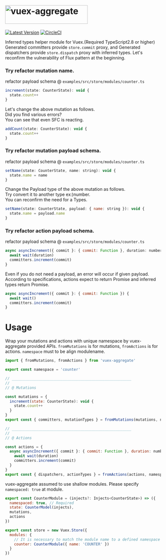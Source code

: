 # <img src='https://user-images.githubusercontent.com/22139818/43042404-e9fcf9ea-8db7-11e8-82ea-832cea6db527.png' width='267' height='60' alt='vuex-aggregate' />

[![Latest Version](https://img.shields.io/badge/npm-vuex_aggregate-C12127.svg)](https://www.npmjs.com/package/vuex-aggregate)
[![CircleCI](https://circleci.com/gh/takefumi-yoshii/vuex-aggregate.svg?style=svg)](https://circleci.com/gh/takefumi-yoshii/vuex-aggregate)

Inferred types helper module for Vuex.(Required TypeScript2.8 or higher) 
Generated committers provide `store.commit` proxy, and 
Generated dispatchers provide `store.dispatch` proxy with inferred types. 
Let's reconfirm the vulnerability of Flux pattern at the beginning.

### Try refactor mutation name.

refactor payload schema @ `examples/src/store/modules/counter.ts`

```javascript
increment(state: CounterState): void {
  state.count++
}
```
Let's change the above mutation as follows.  
Did you find various errors?  
You can see that even SFC is reacting.  

```javascript
addCount(state: CounterState): void {
  state.count++
}
```

### Try refactor mutation payload schema.

refactor payload schema @ `examples/src/store/modules/counter.ts`

```javascript
setName(state: CounterState, name: string): void {
  state.name = name
}
```
Change the Payload type of the above mutation as follows.  
Try convert it to another type ex:)number.  
You can reconfirm the need for a Types.  

```javascript
setName(state: CounterState, payload: { name: string }): void {
  state.name = payload.name
}
```

### Try refactor action payload schema.

refactor payload schema @ `examples/src/store/modules/counter.ts`

```javascript
async asyncIncrement({ commit }: { commit: Function }, duration: number) {
  await wait(duration)
  committers.increment(commit)
}
```
Even if you do not need a payload, an error will occur if given payload.  
According to specifications, actions expect to return Promise and inferred types return Promise.  

```javascript
async asyncIncrement({ commit }: { commit: Function }) {
  await wait()
  committers.increment(commit)
}
```


# Usage

Wrap your mutations and actions with unique namespace by vuex-aggregate provided APIs.
`fromMutations` is for mutations, `fromActions` is for actions.
`namespace` must to be align modulename.

```javascript
import { fromMutations, fromActions } from 'vuex-aggregate'

export const namespace = 'counter'

// ______________________________________________________
//
// @ Mutations

const mutations = {
  increment(state: CounterState): void {
    state.count++
  }
}
export const { committers, mutationTypes } = fromMutations(mutations, namespace)

// ______________________________________________________
//
// @ Actions

const actions = {
  async asyncIncrement({ commit }: { commit: Function }, duration: number) {
    await wait(duration)
    committers.increment(commit)
  }
}
export const { dispatchers, actionTypes } = fromActions(actions, namespace)

```
vuex-aggregate assumed to use shallow modules.
Please specify `namespaced: true` at module.

```javascript
export const CounterModule = (injects?: Injects<CounterState>) => ({
  namespaced: true, // Required
  state: CounterModel(injects),
  mutations,
  actions
})

export const store = new Vuex.Store({
  modules: {
    // It is necessary to match the module name to a defined namespace such as `counter '.
    counter: CounterModule({ name: 'COUNTER' })
  }
})

```

